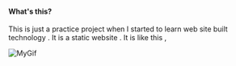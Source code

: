 #### What's this?

This is just a practice project when I started to learn web site built technology . It is a static website . It is like this ,

![MyGif ](https://github.com/zhangsanlzh/StaticWebPage-BC/blob/master/images/MyGif%20.gif)

